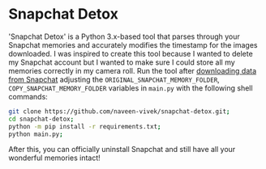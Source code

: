 # Snapchat Detox

'Snapchat Detox' is a Python 3.x-based tool that parses through your Snapchat memories and accurately modifies the timestamp for the images downloaded. I was inspired to create this tool because I wanted to delete my Snapchat account but I wanted to make sure I could store all my memories correctly in my camera roll. Run the tool after [downloading data from Snapchat](https://help.snapchat.com/hc/en-us/articles/7012305371156-How-do-I-download-my-data-from-Snapchat) adjusting the `ORIGINAL_SNAPCHAT_MEMORY_FOLDER`, `COPY_SNAPCHAT_MEMORY_FOLDER` variables in `main.py` with the following shell commands:

```bash
git clone https://github.com/naveen-vivek/snapchat-detox.git;
cd snapchat-detox;
python -m pip install -r requirements.txt;
python main.py;
```

After this, you can officially uninstall Snapchat and still have all your wonderful memories intact!